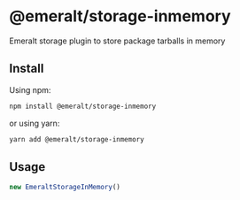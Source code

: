 # @emeralt/storage-inmemory
Emeralt storage plugin to store package tarballs in memory

## Install

Using npm:

```sh
npm install @emeralt/storage-inmemory
```

or using yarn:

```sh
yarn add @emeralt/storage-inmemory
```

## Usage

```ts
new EmeraltStorageInMemory()
```

